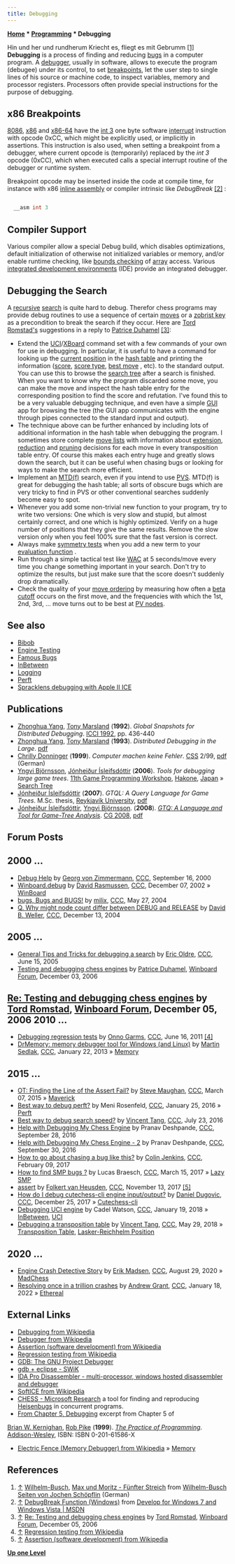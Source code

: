 ```yaml
---
title: Debugging
---
```

**[Home](Home "Home") * [Programming](Programming "Programming") * Debugging**

[](http://www.wilhelm-busch-seiten.de/werke/maxundmoritz/streich5.html) Hin und her und rundherum
Kriecht es, fliegt es mit Gebrumm <a id="cite-note-1" href="#cite-ref-1">[1]</a>
**Debugging** is a process of finding and reducing [bugs](Engine_Testing#bugs "Engine Testing") in a computer program. A [debugger](https://en.wikipedia.org/wiki/Debugger), usually in software, allows to execute the program (debugee) under its control, to set [breakpoints](https://en.wikipedia.org/wiki/Breakpoint), let the user step to single lines of his source or machine code, to inspect variables, memory and processor registers. Processors often provide special instructions for the purpose of debugging.

## x86 Breakpoints

[8086](8086 "8086"), [x86](X86 "X86") and [x86-64](X86-64 "X86-64") have the [int 3](https://en.wikipedia.org/wiki/INT_%28x86_instruction%29#INT_3) one byte software [interrupt](https://en.wikipedia.org/wiki/Interrupt) instruction with opcode 0xCC, which might be explicitly used, or implicitly in assertions. This instruction is also used, when setting a breakpoint from a debugger, where current opcode is (temporarily) replaced by the *int 3* opcode (0xCC), which when executed calls a special interrupt routine of the debugger or runtime system.

Breakpoint opcode may be inserted inside the code at compile time, for instance with x86 [inline assembly](Assembly#InlineAssembly "Assembly") or compiler intrinsic like *DebugBreak* <a id="cite-note-2" href="#cite-ref-2">[2]</a> :

```C++

  __asm int 3

```

## Compiler Support

Various compiler allow a special Debug build, which disables optimizations, default initialization of otherwise not initialized variables or memory, and/or enable runtime checking, like [bounds checking](https://en.wikipedia.org/wiki/Bounds_checking) of [array](Array "Array") access. Various [integrated development environments](https://en.wikipedia.org/wiki/Integrated_development_environment) (IDE) provide an integrated debugger.

## Debugging the Search

A [recursive](Recursion "Recursion") [search](Search "Search") is quite hard to debug. Therefor chess programs may provide debug routines to use a sequence of certain [moves](Moves "Moves") or a [zobrist key](Zobrist_Hashing "Zobrist Hashing") as a precondition to break the search if they occur. Here are [Tord Romstad's](Tord_Romstad "Tord Romstad") suggestions in a reply to [Patrice Duhamel](Patrice_Duhamel "Patrice Duhamel") <a id="cite-note-3" href="#cite-ref-3">[3]</a>:

- Extend the [UCI](UCI "UCI")/[XBoard](XBoard "XBoard") command set with a few commands of your own for use in debugging. In particular, it is useful to have a command for looking up the [current position](Root "Root") in the [hash table](Transposition_Table "Transposition Table") and printing the information ([score](Score "Score"), [score type](Score#Type "Score"), [best move](Best_Move "Best Move") , etc). to the standard output. You can use this to browse the [search tree](Search_Tree "Search Tree") after a search is finished. When you want to know why the program discarded some move, you can make the move and inspect the hash table entry for the corresponding position to find the score and refutation. I've found this to be a very valuable debugging technique, and even have a simple [GUI](GUI "GUI") app for browsing the tree (the GUI app communicates with the engine through pipes connected to the standard input and output).
- The technique above can be further enhanced by including lots of additional information in the hash table when debugging the program. I sometimes store complete [move lists](Move_List "Move List") with information about [extension](Extensions "Extensions"), [reduction](Reductions "Reductions") and [pruning](Pruning "Pruning") decisions for each move in every transposition table entry. Of course this makes each entry huge and greatly slows down the search, but it can be useful when chasing bugs or looking for ways to make the search more efficient.
- Implement an [MTD(f)](</MTD(f)> "MTD(f)") search, even if you intend to use [PVS](Principal_Variation_Search "Principal Variation Search"). MTD(f) is great for debugging the hash table; all sorts of obscure bugs which are very tricky to find in PVS or other conventional searches suddenly become easy to spot.
- Whenever you add some non-trivial new function to your program, try to write two versions: One which is very slow and stupid, but almost certainly correct, and one which is highly optimized. Verify on a huge number of positions that they give the same results. Remove the slow version only when you feel 100% sure that the fast version is correct.
- Always make [symmetry tests](Color_Flipping#Debugging "Color Flipping") when you add a new term to your [evaluation function](Evaluation_Function "Evaluation Function") .
- Run through a simple tactical test like [WAC](Win_at_Chess "Win at Chess") at 5 seconds/move every time you change something important in your search. Don't try to optimize the results, but just make sure that the score doesn't suddenly drop dramatically.
- Check the quality of your [move ordering](Move_Ordering "Move Ordering") by measuring how often a [beta cutoff](Beta-Cutoff "Beta-Cutoff") occurs on the first move, and the frequencies with which the 1st, 2nd, 3rd, ... move turns out to be best at [PV nodes](Node_Types#pv-node "Node Types").

## See also

- [Bibob](Bibob "Bibob")
- [Engine Testing](Engine_Testing "Engine Testing")
- [Famous Bugs](Engine_Testing#bugs "Engine Testing")
- [InBetween](InBetween "InBetween")
- [Logging](Logging "Logging")
- [Perft](Perft "Perft")
- [Spracklens debugging with Apple II ICE](Fidelity_Electronics#SpracklensAppleICE "Fidelity Electronics")

## Publications

- [Zhonghua Yang](index.php?title=Zhonghua_Yang&action=edit&redlink=1 "Zhonghua Yang (page does not exist)"), [Tony Marsland](Tony_Marsland "Tony Marsland") (**1992**). *Global Snapshots for Distributed Debugging*. [ICCI 1992](http://www.informatik.uni-trier.de/~ley/db/conf/icci/icci1992.html#YangM92), pp. 436-440
- [Zhonghua Yang](index.php?title=Zhonghua_Yang&action=edit&redlink=1 "Zhonghua Yang (page does not exist)"), [Tony Marsland](Tony_Marsland "Tony Marsland") (**1993**). *Distributed Debugging in the Large*. [pdf](http://webdocs.cs.ualberta.ca/~tony/RecentPapers/acsc17.pdf)
- [Chrilly Donninger](Chrilly_Donninger "Chrilly Donninger") (**1999**). *Computer machen keine Fehler*. [CSS](Computerschach_und_Spiele "Computerschach und Spiele") 2/99, [pdf](http://www.mustrum.de/chrilly/keine_fehler.pdf) (German)
- [Yngvi Björnsson](Yngvi_Bj%C3%B6rnsson "Yngvi Björnsson"), [Jónheiður Ísleifsdóttir](J%C3%B3nhei%C3%B0ur_%C3%8Dsleifsd%C3%B3ttir "Jónheiður Ísleifsdóttir") (**2006**). *Tools for debugging large game trees*. [11th Game Programming Workshop](http://www.computer-shogi.org/gpw/gpw11_e.html), [Hakone](https://en.wikipedia.org/wiki/Hakone,_Kanagawa), [Japan](https://en.wikipedia.org/wiki/Japan) » [Search Tree](Search_Tree "Search Tree")
- [Jónheiður Ísleifsdóttir](J%C3%B3nhei%C3%B0ur_%C3%8Dsleifsd%C3%B3ttir "Jónheiður Ísleifsdóttir") (**2007**). *GTQL: A Query Language for Game Trees*. M.Sc. thesis, [Reykjavík University](https://en.wikipedia.org/wiki/Reykjav%C3%ADk_University), [pdf](http://www.ru.is/lisalib/getfile.aspx?itemid=9655)
- [Jónheiður Ísleifsdóttir](J%C3%B3nhei%C3%B0ur_%C3%8Dsleifsd%C3%B3ttir "Jónheiður Ísleifsdóttir"), [Yngvi Björnsson](Yngvi_Bj%C3%B6rnsson "Yngvi Björnsson"). (**2008**). *[GTQ: A Language and Tool for Game-Tree Analysis](http://link.springer.com/chapter/10.1007/978-3-540-87608-3_20)*. [CG 2008](CG_2008 "CG 2008"), [pdf](http://www.ru.is/faculty/yngvi/pdf/IsleifsdottirB08.pdf)

## Forum Posts

## 2000 ...

- [Debug Help](https://www.stmintz.com/ccc/index.php?id=129676) by [Georg von Zimmermann](Georg_von_Zimmermann "Georg von Zimmermann"), [CCC](CCC "CCC"), September 16, 2000
- [Winboard.debug](https://www.stmintz.com/ccc/index.php?id=269311) by [David Rasmussen](David_Rasmussen "David Rasmussen"), [CCC](CCC "CCC"), December 07, 2002 » [WinBoard](WinBoard "WinBoard")
- [bugs, Bugs and BUGS!](https://www.stmintz.com/ccc/index.php?id=367469) by [milix](Anastasios_Milikas "Anastasios Milikas"), [CCC](CCC "CCC"), May 27, 2004
- [Q. Why might node count differ between DEBUG and RELEASE](https://www.stmintz.com/ccc/index.php?id=400603) by [David B. Weller](David_B._Weller "David B. Weller"), [CCC](CCC "CCC"), December 13, 2004

## 2005 ...

- [General Tips and Tricks for debugging a search](https://www.stmintz.com/ccc/index.php?id=431392) by [Eric Oldre](Eric_Oldre "Eric Oldre"), [CCC](CCC "CCC"), June 15, 2005
- [Testing and debugging chess engines](http://www.open-aurec.com/wbforum/viewtopic.php?f=4&t=5955) by [Patrice Duhamel](Patrice_Duhamel "Patrice Duhamel"), [Winboard Forum](Computer_Chess_Forums "Computer Chess Forums"), December 03, 2006

## [Re: Testing and debugging chess engines](http://www.open-aurec.com/wbforum/viewtopic.php?f=4&t=5955&start=5) by [Tord Romstad](Tord_Romstad "Tord Romstad"), [Winboard Forum](Computer_Chess_Forums "Computer Chess Forums"), December 05, 2006 2010 ...

- [Debugging regression tests](http://www.talkchess.com/forum/viewtopic.php?t=39390) by [Onno Garms](Onno_Garms "Onno Garms"), [CCC](CCC "CCC"), June 16, 2011 <a id="cite-note-4" href="#cite-ref-4">[4]</a>
- [DrMemory: memory debugger tool for Windows (and Linux)](http://www.talkchess.com/forum/viewtopic.php?t=46968) by [Martin Sedlak](Martin_Sedlak "Martin Sedlak"), [CCC](CCC "CCC"), January 22, 2013 » [Memory](Memory "Memory")

## 2015 ...

- [OT: Finding the Line of the Assert Fail?](http://www.talkchess.com/forum/viewtopic.php?t=55578) by [Steve Maughan](Steve_Maughan "Steve Maughan"), [CCC](CCC "CCC"), March 07, 2015 » [Maverick](Maverick "Maverick")
- [Best way to debug perft?](http://www.talkchess.com/forum/viewtopic.php?t=59046) by Meni Rosenfeld, [CCC](CCC "CCC"), January 25, 2016 » [Perft](Perft "Perft")
- [Best way to debug search speed?](http://www.talkchess.com/forum3/viewtopic.php?f=7&t=60912) by [Vincent Tang](Vincent_Tang "Vincent Tang"), [CCC](CCC "CCC"), July 23, 2016
- [Help with Debugging My Chess Engine](http://www.talkchess.com/forum/viewtopic.php?t=61551) by Pranav Deshpande, [CCC](CCC "CCC"), September 28, 2016
- [Help with Debugging My Chess Engine - 2](http://www.talkchess.com/forum/viewtopic.php?t=61565) by Pranav Deshpande, [CCC](CCC "CCC"), September 30, 2016
- [How to go about chasing a bug like this?](http://www.talkchess.com/forum/viewtopic.php?t=63119) by [Colin Jenkins](Colin_Jenkins "Colin Jenkins"), [CCC](CCC "CCC"), February 09, 2017
- [How to find SMP bugs ?](http://www.talkchess.com/forum/viewtopic.php?t=63454) by Lucas Braesch, [CCC](CCC "CCC"), March 15, 2017 » [Lazy SMP](Lazy_SMP "Lazy SMP")
- [assert](http://www.talkchess.com/forum/viewtopic.php?t=65712) by [Folkert van Heusden](Folkert_van_Heusden "Folkert van Heusden"), [CCC](CCC "CCC"), November 13, 2017 <a id="cite-note-5" href="#cite-ref-5">[5]</a>
- [How do I debug cutechess-cli engine input/output?](http://www.talkchess.com/forum/viewtopic.php?t=66124) by [Daniel Dugovic](index.php?title=Daniel_Dugovic&action=edit&redlink=1 "Daniel Dugovic (page does not exist)"), [CCC](CCC "CCC"), December 25, 2017 » [Cutechess-cli](Cutechess-cli "Cutechess-cli")
- [Debugging UCI engine](http://www.talkchess.com/forum/viewtopic.php?t=66366) by Cadel Watson, [CCC](CCC "CCC"), January 19, 2018 » [InBetween](InBetween "InBetween"), [UCI](UCI "UCI")
- [Debugging a transposition table](http://www.talkchess.com/forum3/viewtopic.php?f=7&t=67599) by [Vincent Tang](Vincent_Tang "Vincent Tang"), [CCC](CCC "CCC"), May 29, 2018 » [Transposition Table](Transposition_Table "Transposition Table"), [Lasker-Reichhelm Position](Lasker-Reichhelm_Position "Lasker-Reichhelm Position")

## 2020 ...

- [Engine Crash Detective Story](http://www.talkchess.com/forum3/viewtopic.php?f=7&t=74931) by [Erik Madsen](Erik_Madsen "Erik Madsen"), [CCC](CCC "CCC"), August 29, 2020 » [MadChess](MadChess "MadChess")
- [Resolving once in a trillion crashes](https://www.talkchess.com/forum3/viewtopic.php?f=7&t=79160) by [Andrew Grant](Andrew_Grant "Andrew Grant"), [CCC](CCC "CCC"), January 18, 2022 » [Ethereal](Ethereal "Ethereal")

## External Links

- [Debugging from Wikipedia](https://en.wikipedia.org/wiki/Debug)
- [Debugger from Wikipedia](https://en.wikipedia.org/wiki/Debugger)
- [Assertion (software development) from Wikipedia](<https://en.wikipedia.org/wiki/Assertion_(software_development)>)
- [Regression testing from Wikipedia](https://en.wikipedia.org/wiki/Regression_testing)
- [GDB: The GNU Project Debugger](http://www.gnu.org/software/gdb/)
- [gdb + eclipse - SWiK](http://swik.net/gdb+eclipse)
- [IDA Pro Disassembler - multi-processor, windows hosted disassembler and debugger](http://www.hex-rays.com/idapro/)
- [SoftICE from Wikipedia](https://en.wikipedia.org/wiki/SoftICE)
- [CHESS - Microsoft Research](http://research.microsoft.com/en-us/projects/chess/) a tool for finding and reproducing [Heisenbugs](https://en.wikipedia.org/wiki/Unusual_software_bug) in concurrent programs.
- [From Chapter 5, Debugging](http://cm.bell-labs.com/cm/cs/tpop/debugging.html) excerpt from Chapter 5 of

[Brian W. Kernighan](https://en.wikipedia.org/wiki/Brian_Kernighan), [Rob Pike](https://en.wikipedia.org/wiki/Rob_Pike) (**1999**). *[The Practice of Programming](https://en.wikipedia.org/wiki/The_Practice_of_Programming)*. [Addison-Wesley](https://en.wikipedia.org/wiki/Addison-Wesley), ISBN: ISBN 0-201-61586-X

- [Electric Fence (Memory Debugger) from Wikipedia](https://en.wikipedia.org/wiki/Electric_Fence) » [Memory](Memory "Memory")

## References

1. <a id="cite-ref-1" href="#cite-note-1">↑</a> [Wilhelm-Busch](https://en.wikipedia.org/wiki/Wilhelm_Busch), [Max und Moritz - Fünfter Streich](http://www.wilhelm-busch-seiten.de/werke/maxundmoritz/streich5.html) from [Wilhelm-Busch Seiten von Jochen Schöpflin](http://www.wilhelm-busch-seiten.de/index.html) (German)
1. <a id="cite-ref-2" href="#cite-note-2">↑</a> [DebugBreak Function (Windows)](http://msdn.microsoft.com/en-us/library/ms679297%28VS.85%29.aspx) from [Develop for Windows 7 and Windows Vista | MSDN](http://msdn.microsoft.com/en-us/default.aspx)
1. <a id="cite-ref-3" href="#cite-note-3">↑</a>  [Re: Testing and debugging chess engines](http://www.open-aurec.com/wbforum/viewtopic.php?f=4&t=5955&start=5) by [Tord Romstad](Tord_Romstad "Tord Romstad"), [Winboard Forum](Computer_Chess_Forums "Computer Chess Forums"), December 05, 2006
1. <a id="cite-ref-4" href="#cite-note-4">↑</a> [Regression testing from Wikipedia](https://en.wikipedia.org/wiki/Regression_testing)
1. <a id="cite-ref-5" href="#cite-note-5">↑</a> [Assertion (software development) from Wikipedia](<https://en.wikipedia.org/wiki/Assertion_(software_development)>)

**[Up one Level](Programming "Programming")**

